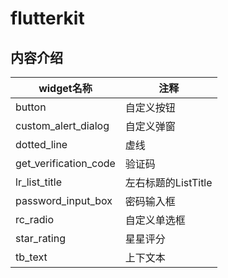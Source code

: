 # flutterkit

## 内容介绍
|widget名称|注释|
|----|-----|
|button|自定义按钮
|custom_alert_dialog|自定义弹窗
|dotted_line|虚线
|get_verification_code|验证码
|lr_list_title|左右标题的ListTitle
|password_input_box|密码输入框
|rc_radio|自定义单选框
|star_rating|星星评分
|tb_text|上下文本

